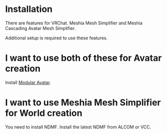 # Installation

There are features for VRChat. Meshia Mesh Simplifier and Meshia Cascading Avatar Mesh Simplifier.

Additional setup is required to use these features.

# I want to use both of these for Avatar creation

Install [Modular Avatar](https://modular-avatar.nadena.dev).

# I want to use Meshia Mesh Simplifier for World creation

You need to install NDMF. Install the latest NDMF from ALCOM or VCC.
